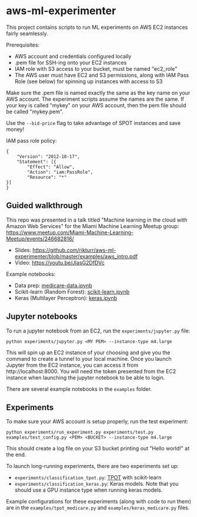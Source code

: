# aws-ml-experimenter

This project contains scripts to run ML experiments on AWS EC2 instances fairly seamlessly.

Prerequisites:

* AWS account and credentials configured locally
* .pem file for SSH-ing onto your EC2 instances
* IAM role with S3 access to your bucket, must be named "ec2_role"
* The AWS user must have EC2 and S3 permissions, along with IAM Pass Role (see below) for spinning up instances with access to S3

Make sure the .pem file is named exactly the same as the key name on your AWS account. The experiment scripts assume the names are the same. If your key is called "mykey" on your AWS account, then the pem file should be called "mykey.pem".

Use the `--bid-price` flag to take advantage of SPOT instances and save money!

IAM pass role policy:

```
{
    "Version": "2012-10-17",
    "Statement": [{
        "Effect": "Allow",
        "Action": "iam:PassRole",
        "Resource": "*"
}]
}
```

## Guided walkthrough

This repo was presented in a talk titled "Machine learning in the cloud with Amazon Web Services" for the Miami Machine Learning Meetup group: https://www.meetup.com/Miami-Machine-Learning-Meetup/events/246682816/

* Slides: https://github.com/rikturr/aws-ml-experimenter/blob/master/examples/aws_intro.pdf
* Video: https://youtu.be/JIasG2DfDVc

Example notebooks:

* Data prep: [medicare-data.ipynb](https://github.com/rikturr/aws-ml-experimenter/blob/master/examples/medicare-data.ipynb)
* Scikit-learn (Random Forest): [scikit-learn.ipynb](https://github.com/rikturr/aws-ml-experimenter/blob/master/examples/scikit-learn.ipynb)
* Keras (Multilayer Perceptron): [keras.ipynb](https://github.com/rikturr/aws-ml-experimenter/blob/master/examples/keras.ipynb)

## Jupyter notebooks

To run a jupyter notebook from an EC2, run the `experiments/jupyter.py` file:
 
`python experiments/jupyter.py <MY PEM> --instance-type m4.large`

This will spin up an EC2 instance of your choosing and give you the command to create a tunnel to your local machine. Once you launch Jupyter from the EC2 instance, you can access it from http://localhost:8000. You will need the token presented from the EC2 instance when launching the jupyter notebook to be able to login.

There are several example notebooks in the `examples` folder.

## Experiments

To make sure your AWS account is setup properly, run the test experiment:

`python experiments/run_experiment.py experiments/test.py examples/test_config.py <PEM> <BUCKET> --instance-type m4.large`

This should create a log file on your S3 bucket printing out "Hello world!" at the end.

To launch long-running experiments, there are two experiments set up:

* `experiments/classification_tpot.py`: [TPOT](https://github.com/EpistasisLab/tpot) with scikit-learn 
* `experiments/classification_keras.py`: Keras models. Note that you should use a GPU instance type when running keras models.

Example configurations for these experiments (along with code to run them) are in the `examples/tpot_medicare.py` and `examples/keras_medicare.py` files.
